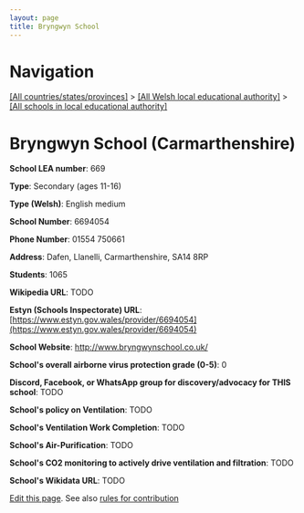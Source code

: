 ```yaml
---
layout: page
title: Bryngwyn School
---
```

# Navigation

[[All countries/states/provinces]](../../..) > [[All Welsh local educational authority]](../..) > [[All schools in local educational authority]](..)

# Bryngwyn School (Carmarthenshire)

**School LEA number**: 669

**Type**: Secondary (ages 11-16)

**Type (Welsh)**: English medium

**School Number**: 6694054

**Phone Number**: 01554 750661

**Address**: Dafen, Llanelli, Carmarthenshire, SA14 8RP

**Students**: 1065

**Wikipedia URL**: TODO

**Estyn (Schools Inspectorate) URL**: [https://www.estyn.gov.wales/provider/6694054](https://www.estyn.gov.wales/provider/6694054)

**School Website**: http://www.bryngwynschool.co.uk/

**School's overall airborne virus protection grade (0-5)**: 0

**Discord, Facebook, or WhatsApp group for discovery/advocacy for THIS school**: TODO

**School's policy on Ventilation**: TODO

**School's Ventilation Work Completion**: TODO

**School's Air-Purification**: TODO

**School's CO2 monitoring to actively drive ventilation and filtration**: TODO

**School's Wikidata URL**: TODO




[Edit this page](https://github.com/VentilationProject/Wales/edit/prif/./Carmarthenshire/Bryngwyn_School.md). See also [rules for contribution](../../../contribution-rules/)